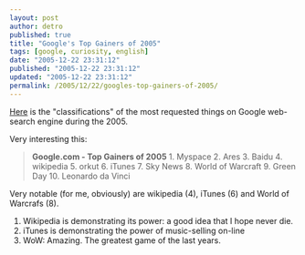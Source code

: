 ```yaml
---
layout: post
author: detro
published: true
title: "Google's Top Gainers of 2005"
tags: [google, curiosity, english]
date: "2005-12-22 23:31:12"
published: "2005-12-22 23:31:12"
updated: "2005-12-22 23:31:12"
permalink: /2005/12/22/googles-top-gainers-of-2005/
---
```


<a href="http://www.google.com/press/zeitgeist2005.html">Here</a> is the "classifications" of the most requested things on Google web-search engine during the 2005.

Very interesting this:
<blockquote><strong>Google.com - Top Gainers of 2005</strong>
1. Myspace
2. Ares
3. Baidu
4. wikipedia
5. orkut
6. iTunes
7. Sky News
8. World of Warcraft
9. Green Day
10. Leonardo da Vinci
</blockquote>

Very notable (for me, obviously) are wikipedia (4), iTunes (6) and World of Warcrafs (8).
1) Wikipedia is demonstrating its power: a good idea that I hope never die.
2) iTunes is demonstrating the power of music-selling on-line
3) WoW: Amazing. The greatest game of the last years.


